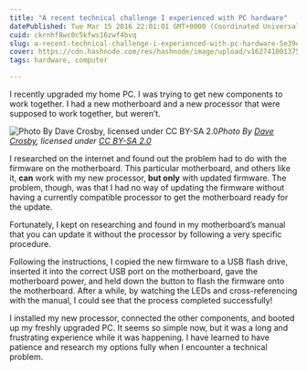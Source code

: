 ```yaml
---
title: "A recent technical challenge I experienced with PC hardware"
datePublished: Tue Mar 15 2016 22:01:01 GMT+0000 (Coordinated Universal Time)
cuid: ckrnhf8wc0c5kfws16zwf4bvq
slug: a-recent-technical-challenge-i-experienced-with-pc-hardware-5e39eec29c78
cover: https://cdn.hashnode.com/res/hashnode/image/upload/v1627410013759/q16aF0Bgr.jpeg
tags: hardware, computer

---
```



I recently upgraded my home PC. I was trying to get new components to work together. I had a new motherboard and a new processor that were supposed to work together, but weren’t.

![Photo By [Dave Crosby](https://cdn.hashnode.com/res/hashnode/image/upload/v1627410012127/8EgoPGLWJ.html), licensed under [CC BY-SA 2.0](https://creativecommons.org/licenses/by-sa/2.0/)](https://cdn-images-1.medium.com/max/4096/1*fgQ9YxJ-UcZFmeeBsUx0-A.jpeg)*Photo By [Dave Crosby](https://www.flickr.com/photos/wikidave/7365281944/), licensed under [CC BY-SA 2.0](https://creativecommons.org/licenses/by-sa/2.0/)*

I researched on the internet and found out the problem had to do with the firmware on the motherboard. This particular motherboard, and others like it, **can** work with my new processor, **but only** with updated firmware. The problem, though, was that I had no way of updating the firmware without having a currently compatible processor to get the motherboard ready for the update.

Fortunately, I kept on researching and found in my motherboard’s manual that you can update it without the processor by following a very specific procedure.

Following the instructions, I copied the new firmware to a USB flash drive, inserted it into the correct USB port on the motherboard, gave the motherboard power, and held down the button to flash the firmware onto the motherboard. After a while, by watching the LEDs and cross-referencing with the manual, I could see that the process completed successfully!

I installed my new processor, connected the other components, and booted up my freshly upgraded PC. It seems so simple now, but it was a long and frustrating experience while it was happening. I have learned to have patience and research my options fully when I encounter a technical problem.